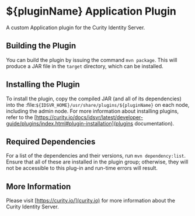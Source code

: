 # ${pluginName} Application Plugin

A custom Application plugin for the Curity Identity Server.

## Building the Plugin

You can build the plugin by issuing the command ``mvn package``. This will produce a JAR file in the ``target`` directory,
which can be installed.

## Installing the Plugin

To install the plugin, copy the compiled JAR (and all of its dependencies) into the :file:`${IDSVR_HOME}/usr/share/plugins/${pluginName}`
on each node, including the admin node. For more information about installing plugins, refer to the [https://curity.io/docs/idsvr/latest/developer-guide/plugins/index.html#plugin-installation](plugins documentation).

## Required Dependencies

For a list of the dependencies and their versions, run ``mvn dependency:list``. Ensure that all of these are installed in
the plugin group; otherwise, they will not be accessible to this plug-in and run-time errors will result.

## More Information

Please visit [https://curity.io/](curity.io) for more information about the Curity Identity Server.
